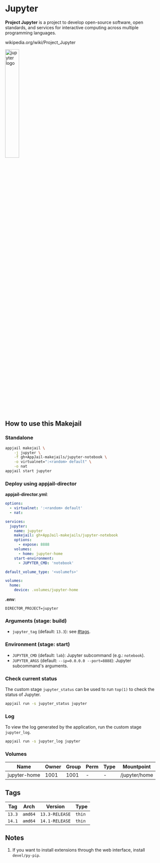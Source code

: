 # Jupyter

**Project Jupyter** is a project to develop open-source software, open standards, and services for interactive computing across multiple programming languages.

wikipedia.org/wiki/Project_Jupyter

<img src="https://upload.wikimedia.org/wikipedia/commons/thumb/3/38/Jupyter_logo.svg/1200px-Jupyter_logo.svg.png" alt="jupyter logo" width="30%" height="auto">

## How to use this Makejail

### Standalone

```sh
appjail makejail \
    -j jupyter \
    -f gh+AppJail-makejails/jupyter-notebook \
    -o virtualnet=":<random> default" \
    -o nat
appjail start jupyter
```

### Deploy using appjail-director

**appjail-director.yml**:

```yaml
options:
  - virtualnet: ':<random> default'
  - nat:

services:
  jupyter:
    name: jupyter
    makejail: gh+AppJail-makejails/jupyter-notebook
    options:
      - expose: 8888
    volumes:
      - home: jupyter-home
    start-environment:
      - JUPYTER_CMD: 'notebook'

default_volume_type: '<volumefs>'

volumes:
  home:
    device: .volumes/jupyter-home
```

**.env**:

```
DIRECTOR_PROJECT=jupyter
```

### Arguments (stage: build)

* `jupyter_tag` (default: `13.3`): see [#tags](#tags).

### Environment (stage: start)

* `JUPYTER_CMD` (default: `lab`): Jupyter subcommand (e.g.: `notebook`).
* `JUPYTER_ARGS` (default: `--ip=0.0.0.0 --port=8888`): Jupyter subcommand's arguments.

### Check current status

The custom stage `jupyter_status` can be used to run `top(1)` to check the status of Jupyter.

```sh
appjail run -s jupyter_status jupyter
```

### Log

To view the log generated by the application, run the custom stage `jupyter_log`.

```sh
appjail run -s jupyter_log jupyter
```

### Volumes

| Name         | Owner | Group | Perm | Type | Mountpoint     |
| ------------ | ----- | ----- | ---- | ---- | -------------- |
| jupyter-home | 1001  | 1001  |  -   |  -   | /jupyter/home  |

## Tags

| Tag    | Arch    | Version        | Type   |
| ------ | ------- | -------------- | ------ |
| `13.3` | `amd64` | `13.3-RELEASE` | `thin` |
| `14.1` | `amd64` | `14.1-RELEASE` | `thin` |

## Notes

1. If you want to install extensions through the web interface, install `devel/py-pip`.

